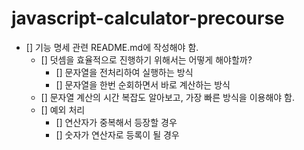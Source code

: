 # javascript-calculator-precourse

- [] 기능 명세 관련 README.md에 작성해야 함.
  - [] 덧셈을 효율적으로 진행하기 위해서는 어떻게 해야할까?
    - [] 문자열을 전처리하여 실행하는 방식
    - [] 문자열을 한번 순회하면서 바로 계산하는 방식
  - [] 문자열 계산의 시간 복잡도 알아보고, 가장 빠른 방식을 이용해야 함.
  - [] 예외 처리
    - [] 연산자가 중복해서 등장할 경우
    - [] 숫자가 연산자로 등록이 될 경우
